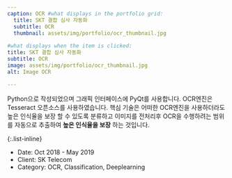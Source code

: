 ```yaml
---
caption: OCR #what displays in the portfolio grid:
  title: SKT 결합 심사 자동화
  subtitle: OCR
  thumbnail: assets/img/portfolio/ocr_thumbnail.jpg
  
#what displays when the item is clicked:
title: SKT 결합 심사 자동화
subtitle: OCR
image: assets/img/portfolio/ocr_thumbnail.jpg
alt: Image OCR

---
```

Python으로 작성되었으며 그래픽 인터페이스에 PyQt를 사용합니다. OCR엔진은 Tesseract 오픈소스를 사용하였습니다. 핵심 기술은 어떠한 OCR엔진을 사용하더라도 높은 인식율을 보장 할 수 있도록 분류하고 이미지를 전처리후 OCR을 수행하려는 범위를 자동으로 추출하여 **높은 인식율을 보장** 하는 것입니다.

{:.list-inline} 
- Date: Oct 2018 - May 2019
- Client: SK Telecom
- Category: OCR, Classification, Deeplearning

